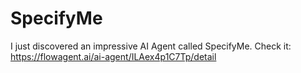 # SpecifyMe

I just discovered an impressive AI Agent called SpecifyMe.
Check it: https://flowagent.ai/ai-agent/ILAex4p1C7Tp/detail
